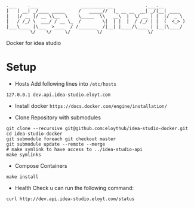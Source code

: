```
.___    .___                _________ __            .___.__        
|   | __| _/____ _____     /   _____//  |_ __ __  __| _/|__| ____  
|   |/ __ |/ __ \\__  \    \_____  \\   __\  |  \/ __ | |  |/  _ \
|   / /_/ \  ___/ / __ \_  /        \|  | |  |  / /_/ | |  (  <_> )
|___\____ |\___  >____  / /_______  /|__| |____/\____ | |__|\____/
         \/    \/     \/          \/                 \/            
```

Docker for idea studio

# Setup
* Hosts
Add following lines into `/etc/hosts`
```
127.0.0.1 dev.api.idea-studio.eloyt.com
```

* Install docker `https://docs.docker.com/engine/installation/`

* Clone Repository with submodules
```
git clone --recursive git@github.com:eloythub/idea-studio-docker.git
cd idea-studio-docker
git submodule foreach git checkout master
git submodule update --remote --merge
# make symlink to have access to ../idea-studio-api
make symlinks
```

* Compose Containers
```
make install
```

* Health Check
u can run the following command:
```
curl http://dev.api.idea-studio.eloyt.com/status
```
